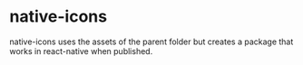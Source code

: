 # native-icons

native-icons uses the assets of the parent folder but creates a package that works in react-native when published.
